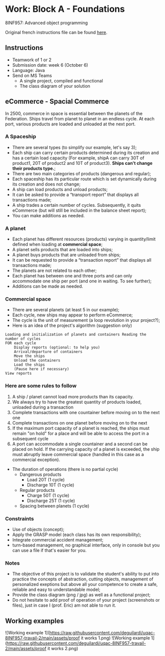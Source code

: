 # Work: Block A - Foundations

8INF957: Advanced object programming

Original french instructions file can be found [here](https://raw.githubusercontent.com/deguilardi/uqac-8INF957-travail-1/master/assets/travail_bloc_A_eCOMMERCE_a2020.pdf).

## Instructions

* Teamwork of 1 or 2
* Submission date: week 6 (October 6)
* Language: Java
* Send on MS Teams
  * A single project, compiled and functional
  * The class diagram of your solution

## eCommerce - Spacial Commerce

In 2500, commerce in space is essential between the planets of the Federation.
Ships travel from planet to planet in an endless cycle.
At each port, various products are loaded and unloaded at the next port.

### A Spaceship

* There are several types (to simplify our example, let's say 3);
* Each ship can carry certain products determined during its creation and has a certain load capacity (For example, shipA can carry 30T of product1, 20T of product2 and 10T of product3). **Ships can't change their products type.**;
* There are two main categories of products (dangerous and regular);
* Each spaceship has its particular route which is set dynamically during its creation and does not change;
* A ship can load products and unload products;
* It can be asked to provide a “transport report” that displays all transactions made;
* A ship trades a certain number of cycles. Subsequently, it quits eCommerce (but will still be included in the balance sheet report);
* You can make additions as needed.

### A planet

* Each planet has different resources (products) varying in quantity/limit defined when loading at **commercial space**;
* A planet sells products that are loaded into ships;
* A planet buys products that are unloaded from ships;
* It can be requested to provide a “transaction report” that displays all transactions made;
* The planets are not related to each other;
* Each planet has between one and three ports and can only accommodate one ship per port (and one in
waiting. To see further);
* Additions can be made as needed.

### Commercial space

* There are several planets (at least 5 in our example);
* Each cycle, new ships may appear to perform eCommerce;
* The cycle is the unit of measurement (a loop revolution in your project?);
* Here is an idea of ​​the project's algorithm (suggestion only)
```
Loading and initialization of planets and containers Reading the number of cycles
FOR each cycle
    Display reports (optional: to help you)
    Arrival/departure of containers
    Move the ships
    Unload the containers
    Load the ships
    (Pause here if necessary)
View reports
```

### Here are some rules to follow

1. A ship / planet cannot load more products than its capacity.
2. We always try to have the greatest quantity of products loaded, unloaded during a transaction
3. Complete transactions with one countainer before moving on to the next one
4. Complete transactions on one planet before moving on to the next
5. If the maximum port capacity of a planet is reached, the ships must remain "on hold" for a place and will be able to access the port in a subsequent cycle
6. A port can accommodate a single countainer and a second can be placed on hold. If the carrying capacity of a planet is exceeded, the ship must abruptly leave commercial space (handled in this case as a commercial exception).
* The duration of operations (there is no partial cycle)
  * Dangerous products
    * Load 20T (1 cycle)
    * Discharge 10T (1 cycle)
  * Regular products
    * Charge 50T (1 cycle)
    * Discharge 25T (1 cycle)
  * Spacing between planets (1 cycle)

### Constraints

* Use of objects (concept);
* Apply the GRASP model (each class has its own responsibility);
* Integrate commercial accident management;
* turn-based management, no graphical interface, only in console but you can use a file if that's easier for you.

### Notes

* The objective of this project is to validate the student's ability to put into practice the concepts of abstraction, cutting objects, management of personalized exeptions but above all your competence to create a safe, reliable and easy to understandable model;
* Provide the class diagram (png / jpg) as well as a functional project;
* Do not hesitate to add proof of operation of your project (screenshots or files), just in case I (prof. Eric) am not able to run it.


## Working examples

![Working example 1](https://raw.githubusercontent.com/deguilardi/uqac-8INF957-travail-2/main/assets/proof it works 1.png)
![Working example 1](https://raw.githubusercontent.com/deguilardi/uqac-8INF957-travail-2/main/assets/proof it works 2.png)